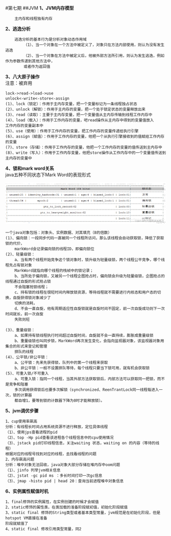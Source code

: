 #第七期
##JVM
**1、JVM内存模型**
        
        主内存和线程独有内存
**2、逃逸分析**

        逃逸分析的基本行为是分析对象动态作用域
            （1）、当一个对象在一个方法中被定义了，对象只在方法内部使用，则认为没有发生逃逸
            （2）、当一个对象在方法中被定义后，他被外部方法所引用，则认为发生逃逸，例如作为参数传递到其他方法中，
            或者作为返回值
**3、八大原子操作**            
    注意：被弃用
    
    lock->read->load->use
    unlock<-write<-store<-assign   
    (1)、lock（锁定）：作用于主内存变量，把一个变量标记为一条线程独占状态
    (2)、unlock（解锁）：作用于主内存的变量，把一个处于锁定状态的变量释放出来
    (3)、read（读取）：主要于主内存变量，把一个变量值从主内存传输到线程工作内存中
    (4)、load（载入）：作用于工作内存的变量，吧read操作从主内存中得到的变量值放入
    工作内存的变量副本中
    (5)、use（使用）：作用于工作内存的变量，把工作内存的变量传递给执行引擎
    (6)、assign（赋值）：作用于工作内存的变量，他把一个从执行引擎接收到的值赋给工作内存的变量
    (7)、store（存储）：作用于工作内存的变量，他把一个工作内存的变量的值传送到主内存中
    (8)、write（写入）：作用于工作内存变量，他把store操作从工作内存中的一个变量值传送到主内存的变量中
**4、锁和mark word关系**   
java五种不同状态下Mark Word的表现形式
                
![](/image/suo.png)
    
    一个java对象包括：对象头、实例数据、对其填充（8的倍数）
    (1)、偏向锁：一段同步代码一直被同一个线程所访问，那么该线程会自动获取锁，降低了获取锁的代价，
        markWord会记录偏向锁的线程ID，即偏向锁位
    (2)、轻量级锁：
        a、当有两个线程开始竞争这个锁对象时，锁升级为轻量级锁，两个线程公平竞争，哪个线程先占有锁对象
        MarkWord就指向哪个线程的栈帧中的锁记录；
        b、当所处于偏向锁，又被另一个线程企图抢占时，偏向锁会升级为轻量级锁，企图抢占的线程通过自旋的形式抢占锁
        不会阻塞抢锁线程；
        c、持有锁的线程在很短时间内释放锁资源，等待线程就不需要进行内核态和用户态的切换，自旋获得锁对象减少了
        切换的消耗，
        d、不会一直自旋，他有周期适应性自旋锁就是自旋时间不固定，前一次自旋成功则下一次时间就长，前一次自旋
        失败则短
        
    (3)、重量级锁：
        a、如果持有锁线程执行时间超过自旋时间，自旋就不会一直持续，膨胀成重量级锁
        b、重量级锁也叫同步锁，MarkWord再次发生变化，会指向监视器对象，该监视器对象用集合的形式来登记和管理
        排队的线程
    (4)、公平锁/非公平锁：
        a、公平锁：先来先获得锁，队列中的第一个线程来获取
        b、非公平锁：一般不设置排队等待，每个线程只要当下锁可用，就有机会获取锁
    (5)、可重入锁/不可重入
        a、可重入锁：指同一个线程，当其外部方法获取锁后，内部方法可以获取同一把锁，而不是竞争和阻塞
        多次调用获得锁后也要多次解锁（synchronized、ReenTrantLock同一线程每进入一次，锁的计算器
        都自增1，要等到锁的计数器下降为0时才能释放锁）。
**5、jvm调优步骤**         
    
    1、cup使用率飙高
    分析：有线程长时间占用系统资源不进行释放，定位具体线程
    （1）、使用jps查看进程的pid
    （2）、top -Hp pid查看该进程各个线程信息中的cpu使用情况
    （3）、jstack pid打印线程信息，关注waiting 状态，waiting on 的内容（等待的线程）
    根据对应的线程号找到对应的线程，去找看线程的问题
    2、内存飙高问题
    分析：堆中对象无法回收，java对象大部分存储在堆内存中oom问题
    （1）、jinfo 列举jvm相关信息
    （2）、jstat -gc pid ms ：多长时间打印一次gc信息
    （3）、jmap -histo pid | head 20：查询当前进程堆中对象信息
**6、实例属性赋值时机**

    1、final修饰的实例属性，在实例创建的时候才会赋值
    2、static修饰的属性类，在类加载的准备阶段赋初值，初始化阶段赋值
    3、static final 修饰的String类型或者基本类型常量，jvm规范是在初始化阶段，但是hotspot VM直接在准备
    阶段就赋值了
    4、static final 修改引用类型常量，同2
          
                
           
       
   

      

    